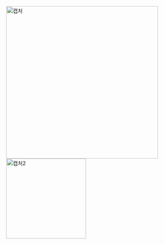 <img width="407" alt="캡처" src="https://user-images.githubusercontent.com/59908525/151665215-06cc39d4-af3c-4db2-8b05-1dca49b695d7.PNG">
<img width="214" alt="캡처2" src="https://user-images.githubusercontent.com/59908525/151665219-22d818c3-f58e-4ed3-9c5e-b10c938e79b8.PNG">

